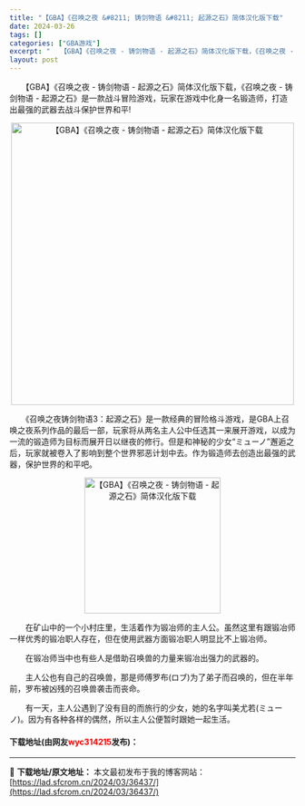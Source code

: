 ```yaml
---
title: "【GBA】《召唤之夜 &#8211; 铸剑物语 &#8211; 起源之石》简体汉化版下载"
date: 2024-03-26
tags: []
categories: ["GBA游戏"]
excerpt: "　　【GBA】《召唤之夜 - 铸剑物语 - 起源之石》简体汉化版下载，《召唤之夜 - 铸剑物语 - 起源之石》是一款战斗冒险游戏，玩家在游戏中化身一名锻造师，打造出最强的武器去战斗保护世界和平! 　　《召唤之夜铸剑物语3：起源之石》是一款经典的冒险格斗游戏，是GBA上召唤之夜系列作品的最后一部，玩家&hellip;"
layout: post
---
```


 <p>　　【GBA】《召唤之夜 - 铸剑物语 - 起源之石》简体汉化版下载，《召唤之夜 - 铸剑物语 - 起源之石》是一款战斗冒险游戏，玩家在游戏中化身一名锻造师，打造出最强的武器去战斗保护世界和平!</p> <p align="center"><img align="" border="0" src="https://lad.sfcrom.cn/wp-content/uploads/2024/03/20240326_660265c09cbba.png" width="498" alt="【GBA】《召唤之夜 - 铸剑物语 - 起源之石》简体汉化版下载" /></p> <p>　　《召唤之夜铸剑物语3：起源之石》是一款经典的冒险格斗游戏，是GBA上召唤之夜系列作品的最后一部，玩家将从两名主人公中任选其一来展开游戏，以成为一流的锻造师为目标而展开日以继夜的修行。但是和神秘的少女&ldquo;ミューノ&rdquo;邂逅之后，玩家就被卷入了影响到整个世界邪恶计划中去。作为锻造师去创造出最强的武器，保护世界的和平吧。</p> <p align="center"><img align="" border="0" src="https://lad.sfcrom.cn/wp-content/uploads/2024/03/20240326_660265c0ec275.jpg" width="240" alt="【GBA】《召唤之夜 - 铸剑物语 - 起源之石》简体汉化版下载" /></p> <p>　　在矿山中的一个小村庄里，生活着作为锻冶师的主人公。虽然这里有跟锻冶师一样优秀的锻冶职人存在，但在使用武器方面锻冶职人明显比不上锻冶师。</p> <p>　　在锻冶师当中也有些人是借助召唤兽的力量来锻冶出强力的武器的。</p> <p>　　主人公也有自己的召唤兽，那是师傅罗布(ロブ)为了弟子而召唤的，但在半年前，罗布被凶残的召唤兽袭击而丧命。</p> <p>　　有一天，主人公遇到了没有目的而旅行的少女，她的名字叫美尤若(ミューノ)。因为有各种各样的偶然，所以主人公便暂时跟她一起生活。</p> <p><h4>下载地址(由网友<font color="red">wyc314215</font>发布)：</h4></p> 

---
📖 **下载地址/原文地址：** 本文最初发布于我的博客网站：[https://lad.sfcrom.cn/2024/03/36437/](https://lad.sfcrom.cn/2024/03/36437/)
